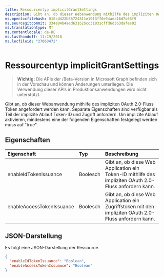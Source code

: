 ```yaml
---
title: Ressourcentyp implicitGrantSettings
description: Gibt an, ob dieser Webanwendung mithilfe des impliziten OAuth 2.0-Fluss Token angefordert werden kann. Separate Eigenschaften sind verfügbar als Teil der implizite Ablauf Token-ID und Zugriff anfordern. Um implizite Ablauf aktivieren, mindestens eine der folgenden Eigenschaften festgelegt werden muss auf "true".
ms.openlocfilehash: 018cd422b56724811e1913ff0e94aea16d7c68f9
ms.sourcegitcommit: 334e84b4aed63162bcc31831cffd6d363dafee02
ms.translationtype: MT
ms.contentlocale: de-DE
ms.lasthandoff: 11/29/2018
ms.locfileid: "27060472"
---
```

# <a name="implicitgrantsettings-resource-type"></a>Ressourcentyp implicitGrantSettings

> **Wichtig:** Die APIs der /Beta-Version in Microsoft Graph befinden sich in der Vorschau und können Änderungen unterliegen. Die Verwendung dieser APIs in Produktionsanwendungen wird nicht unterstützt.

Gibt an, ob dieser Webanwendung mithilfe des impliziten OAuth 2.0-Fluss Token angefordert werden kann. Separate Eigenschaften sind verfügbar als Teil der implizite Ablauf Token-ID und Zugriff anfordern. Um implizite Ablauf aktivieren, mindestens eine der folgenden Eigenschaften festgelegt werden muss auf "true".

## <a name="properties"></a>Eigenschaften

| Eigenschaft | Typ | Beschreibung |
|:---------|:-----|:------------|
|enableIdTokenIssuance| Boolesch | Gibt an, ob diese Web Application ein Token-ID mithilfe des impliziten OAuth 2.0-Fluss anfordern kann.|
|enableAccessTokenIssuance| Boolesch | Gibt an, ob diese Web Application ein Zugriffstoken mit den impliziten OAuth 2.0-Fluss anfordern kann.|

## <a name="json-representation"></a>JSON-Darstellung
Es folgt eine JSON-Darstellung der Ressource.

```json
{
  "enableIdTokenIssuance": "Boolean",
  "enableAccessTokenIssuance": "Boolean"
}

```
